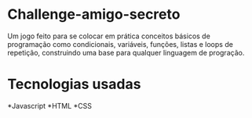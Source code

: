 ﻿# Challenge-amigo-secreto
Um jogo feito para se colocar em prática conceitos básicos de programação como condicionais, variáveis, funções, listas e loops de repetição,
construindo uma base para qualquer linguagem de progração.

# Tecnologias usadas

*Javascript
*HTML
*CSS
